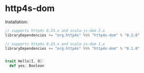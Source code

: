 # http4s-dom

Installation:
```scala
// supports http4s 0.23.x and scala-js-dom 2.x
libraryDependencies += "org.http4s" %%% "http4s-dom" % "0.2.0"

// supports http4s 0.23.x and scala-js-dom 1.x
libraryDependencies += "org.http4s" %%% "http4s-dom" % "0.1.0"
```

```scala mdoc

trait Hello[I, O]:
  def yes: Boolean

```
